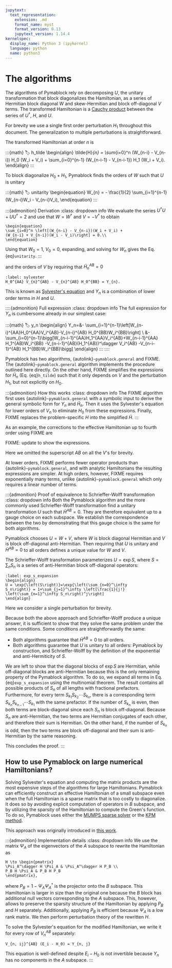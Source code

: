 ```yaml
---
jupytext:
  text_representation:
    extension: .md
    format_name: myst
    format_version: 0.13
    jupytext_version: 1.14.4
kernelspec:
  display_name: Python 3 (ipykernel)
  language: python
  name: python3
---
```

# The algorithms

The algorithms of Pymablock rely on decomposing $U$, the unitary transformation
that block diagonalizes the Hamiltonian, as a series of Hermitian
block diagonal $W$ and skew-Hermitian and block off-diagonal $V$ terms.
The transformed Hamiltonian is a
[Cauchy product](https://en.wikipedia.org/wiki/Cauchy_product)
between the series of $U^\dagger$, $H$, and $U$.

For brevity we use a single first order perturbation $H_1$ throughout this
document. The generalization to multiple perturbations is straightforward.

The transformed Hamiltonian at order $n$ is

:::{math}
:label: h_tilde
\begin{align}
\tilde{H}_{n} = \sum_{i=0}^n (W_{n-i} - V_{n-i}) H_0 (W_i + V_i) +
\sum_{i=0}^{n-1} (W_{n-i-1} - V_{n-i-1}) H_1 (W_i + V_i).
\end{align}
:::

To block diagonalize $H_0 + H_1$, Pymablock finds the orders of $W$
such that $U$ is unitary

:::{math}
:label: unitarity
\begin{equation}
W_{n} = - \frac{1}{2} \sum_{i=1}^{n-1}(W_{n-i}W_i - V_{n-i}V_i),
\end{equation}
:::

:::{admonition} Derivation
:class: dropdown info
We evaluate the series
$U^\dagger U + UU^\dagger=2$ and use that $W=W^\dagger$ and $V=-V^\dagger$ to obtain

```{math}
\begin{equation}
\sum_{i=0}^n \left[(W_{n-i} - V_{n-i})(W_i + V_i) +
(W_{n-i} + V_{n-i})(W_i - V_i)\right] = 0.\\
\end{equation}
```
Using that $W_0=1$, $V_0=0$, expanding, and solving for $W_n$ gives the Eq. {eq}`unitarity`.
:::

and the orders of $V$ by requiring that $\tilde{H}^{AB}_n=0$

```{math}
:label: sylvester
H_0^{AA} V_{n}^{AB} - V_{n}^{AB} H_0^{BB} = Y_{n}.
```

This is known as [Sylvester's equation](https://en.wikipedia.org/wiki/Sylvester_equation)
and $Y_{n}$ is a combination of lower order terms in $H$ and $U$.

::::{admonition} Full expression
:class: dropdown info
The full expression for $Y_n$ is cumbersome already in our simplest case:

:::{math}
:label: y_n
\begin{align}
Y_n=&-
\sum_{i=1}^{n-1}\left[W_{n-i}^{AA}H_0^{AA}V_i^{AB}-V_{n-i}^{AB}
H_0^{BB}W_i^{BB}\right] \\
&-\sum_{i=0}^{n-1}\bigg[W_{n-i-1}^{AA}H_1^{AA}V_i^{AB}+W_{n-i-1}^{AA}
H_1^{AB}W_i^{BB}
-V_{n-i-1}^{AB}(H_1^{AB})^\dagger V_i^{AB} -V_{n-i-1}^{AB}
H_1^{BB}W_i^{BB}\bigg]
\end{align}
:::
::::

Pymablock has two algorithms, {autolink}`~pymablock.general` and FIXME.
The {autolink}`~pymablock.general` algorithm implements the procedure outlined here directly.
On the other hand, FIXME simplifies the expressions
for $\tilde{H}_{n}$ (Eq. {eq}`h_tilde`) such that it only depends on $V$ and the
perturbation $H_1$, but not explicitly on $H_0$.

:::{admonition} How this works
:class: dropdown info
The FIXME algorithm first uses
{autolink}`~pymablock.general` with a symbolic input to derive the general
symbolic form for $Y_n$ and $\tilde{H}_n$.
Then it uses the Sylvester's equation for lower orders of $V_n$ to eliminate
$H_0$ from these expressions.
Finally, FIXME replaces the problem-specific $H$ into
the simplified $\tilde{H}$.
:::

As an example, the corrections to the effective Hamiltonian up to fourth
order using FIXME are

FIXME: update to show the expressions.

Here we omitted the superscript $AB$ on all the $V$'s for brevity.

At lower orders, FIXME performs fewer operator
products than {autolink}`~pymablock.general`, and with analytic Hamiltonians
the resulting expressions are simpler.
At high orders, however, FIXME requires exponentially
many terms, unlike {autolink}`~pymablock.general` which only requires a linear
number of terms.

:::{admonition} Proof of equivalence to Schrieffer-Wolff transformation
:class: dropdown info
Both the Pymablock algorithm and the more commonly used Schrieffer-Wolff
transformation find a unitary transformation $U$ such that $\tilde{H}^{AB}=0$.
They are therefore equivalent up to a gauge choice on each subspace.
We establish the correspondence between the two by demonstrating that this gauge
choice is the same for both algorithms.

Pymablock chooses $U=W+V$, where $W$ is block diagonal Hermitian and
$V$ is block off-diagonal anti-Hermitian.
Then requiring that $U$ is unitary and $\tilde{H}^{AB}=0$ to all orders defines
a unique value for $W$ and $V$.

The Schrieffer-Wolff transformation parameterizes $U = \exp S$, where $S =
\sum_n S_n$ is a series of anti-Hermitian block off-diagonal operators:
```{math}
:label: exp_s_expansion
\begin{align}
U = \exp{\left(S\right)}=\exp{\left(\sum_{n=0}^\infty
S_n\right)} = 1+\sum_{j=1}^\infty \left[\frac{1}{j!}
\left(\sum_{n=1}^\infty S_n\right)^j\right]
\end{align}
```
Here we consider a single perturbation for brevity.

Because both the above approach and Schrieffer-Wolff produce a unique answer, it
is sufficient to show that they solve the same problem under the same
conditions.
Some conditions are straightforwardly the same:
- Both algorithms guarantee that $\tilde{H}^{AB} = 0$ to all orders.
- Both algorithms guarantee that $U$ is unitary to all orders:
  Pymablock by construction, and Schrieffer-Wolff by the
  definition of the exponential and anti-Hermiticity of $S$.

We are left to show that the diagonal blocks of $\exp S$ are Hermitian, while
off-diagonal blocks are anti-Hermitian because this is the only remaining
property of the Pymablock algorithm.
To do so, we expand all terms in Eq. {eq}`exp_s_expansion` using the multinomial theorem.
The result contains all possible products of $S_n$ of all lengths with fractional prefactors.
Furthermore, for every term $S_{k_1}S_{k_2}\cdots S_{k_n}$, there is a
corresponding term $S_{k_n}S_{k_{n-1}}\cdots S_{k_1}$ with the same prefactor.
If the number of $S_{k_n}$ is even, then both terms are block-diagonal since
each $S_n$ is block off-diagonal.
Because $S_n$ are anti-Hermitian, the two terms are Hermitian conjugates of each
other, and therefore their sum is Hermitian.
On the other hand, if the number of $S_{k_n}$ is odd, then the two terms are
block off-diagonal and their sum is anti-Hermitian by the same reasoning.

This concludes the proof.
:::

##  How to use Pymablock on large numerical Hamiltonians?

Solving Sylvester's equation and computing the matrix products are the most
expensive steps of the algorithms for large Hamiltonians.
Pymablock can efficiently construct an effective Hamiltonian of a small
subspace even when the full Hamiltonian is a sparse matrix that is too costly to
diagonalize.
It does so by avoiding explicit computation of operators in $B$ subspace, and by
utilizing the sparsity of the Hamiltonian to compute the Green's function.
To do so, Pymablock uses either the [MUMPS sparse
solver](https://mumps-solver.org/) or the [KPM
method](https://doi.org/10.1103/RevModPhys.78.275).

This approach was originally introduced in [this
work](https://arxiv.org/abs/1909.09649).

:::{admonition} Implementation details
:class: dropdown info
We use the matrix $\Psi_A$ of the eigenvectors of the $A$ subspace to rewrite
the Hamiltonian as

```{math}
H \to \begin{pmatrix}
\Psi_A^\dagger H \Psi_A & \Psi_A^\dagger H P_B \\
P_B H \Psi_A & P_B H P_B
\end{pmatrix},
```

where $P_B = 1 - \Psi_A \Psi_A^\dagger$ is the projector onto the $B$ subspace.
This Hamiltonian is larger in size than the original one because the $B$ block has
additional null vectors corresponding to the $A$ subspace.
This, however, allows to preserve the sparsity structure of the Hamiltonian by applying
$P_B$ and $H$ separately.
Additionally, applying $P_B$ is efficient because $\Psi_A$ is a low rank matrix.
We then perform perturbation theory of the rewritten $H$.

To solve the Sylvester's equation for the modified Hamiltonian, we write it for
every row of $V_n^{AB}$ separately:

```{math}
V_{n, ij}^{AB} (E_i - H_0) = Y_{n, j}
```

This equation is well-defined despite $E_i - H_0$ is not invertible because
$Y_{n}$ has no components in the $A$ subspace.
:::
